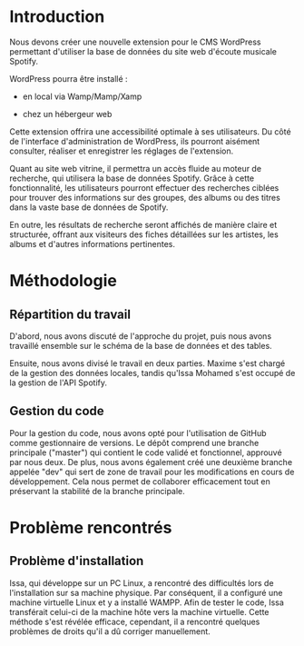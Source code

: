 


# Introduction

Nous devons créer une nouvelle extension pour le CMS WordPress permettant d'utiliser la base de données du site web d'écoute musicale Spotify.

WordPress pourra être installé : 

- en local via Wamp/Mamp/Xamp

- chez un hébergeur web

Cette extension offrira une accessibilité optimale à ses utilisateurs. Du côté de l'interface d'administration de WordPress, ils pourront aisément consulter, réaliser et enregistrer les réglages de l'extension.

Quant au site web vitrine, il permettra un accès fluide au moteur de recherche, qui utilisera la base de données Spotify. Grâce à cette fonctionnalité, les utilisateurs pourront effectuer des recherches ciblées pour trouver des informations sur des groupes, des albums ou des titres dans la vaste base de données de Spotify. 

En outre, les résultats de recherche seront affichés de manière claire et structurée, offrant aux visiteurs des fiches détaillées sur les artistes, les albums et d'autres informations pertinentes.

# Méthodologie 
## Répartition du travail

D'abord, nous avons discuté de l'approche du projet, puis nous avons travaillé ensemble sur le schéma de la base de données et des tables. 

Ensuite, nous avons divisé le travail en deux parties. Maxime s'est chargé de la gestion des données locales, tandis qu'Issa Mohamed s'est occupé de la gestion de l'API Spotify.


## Gestion du code

Pour la gestion du code, nous avons opté pour l'utilisation de GitHub comme gestionnaire de versions. Le dépôt comprend une branche principale ("master") qui contient le code validé et fonctionnel, approuvé par nous deux. De plus, nous avons également créé une deuxième branche appelée "dev" qui sert de zone de travail pour les modifications en cours de développement. Cela nous permet de collaborer efficacement tout en préservant la stabilité de la branche principale.

# Problème rencontrés
## Problème d'installation

Issa, qui développe sur un PC Linux, a rencontré des difficultés lors de l'installation sur sa machine physique. Par conséquent, il a configuré une machine virtuelle Linux et y a installé WAMPP. Afin de tester le code, Issa transférait celui-ci de la machine hôte vers la machine virtuelle. Cette méthode s'est révélée efficace, cependant, il a rencontré quelques problèmes de droits qu'il a dû corriger manuellement. 

